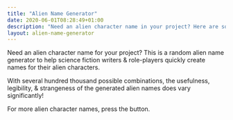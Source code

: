 ```yaml
---
title: "Alien Name Generator"
date: 2020-06-01T08:28:49+01:00
description: "Need an alien character name in your project? Here are some randomly generated alien names"
layout: alien-name-generator
---
```


Need an alien character name for your project? This is a random alien name generator to help science fiction writers & role-players quickly create names for their alien characters. 

With several hundred thousand possible combinations, the usefulness, legibility, & strangeness of the generated alien names does vary significantly!

For more alien character names, press the button. 